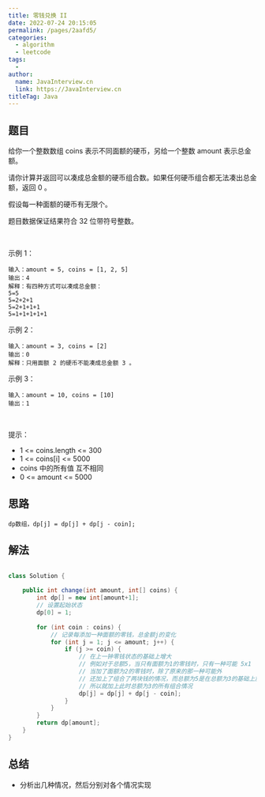 ```yaml
---
title: 零钱兑换 II
date: 2022-07-24 20:15:05
permalink: /pages/2aafd5/
categories:
  - algorithm
  - leetcode
tags:
  - 
author: 
  name: JavaInterview.cn
  link: https://JavaInterview.cn
titleTag: Java
---
```


## 题目

给你一个整数数组 coins 表示不同面额的硬币，另给一个整数 amount 表示总金额。

请你计算并返回可以凑成总金额的硬币组合数。如果任何硬币组合都无法凑出总金额，返回 0 。

假设每一种面额的硬币有无限个。 

题目数据保证结果符合 32 位带符号整数。

 

示例 1：

    输入：amount = 5, coins = [1, 2, 5]
    输出：4
    解释：有四种方式可以凑成总金额：
    5=5
    5=2+2+1
    5=2+1+1+1
    5=1+1+1+1+1
示例 2：

    输入：amount = 3, coins = [2]
    输出：0
    解释：只用面额 2 的硬币不能凑成总金额 3 。
示例 3：

    输入：amount = 10, coins = [10] 
    输出：1
 

提示：

- 1 <= coins.length <= 300
- 1 <= coins[i] <= 5000
- coins 中的所有值 互不相同
- 0 <= amount <= 5000


## 思路

    dp数组，dp[j] = dp[j] + dp[j - coin];

## 解法
```java

class Solution {
    
    public int change(int amount, int[] coins) {
        int dp[] = new int[amount+1];
        // 设置起始状态
        dp[0] = 1;
        
        for (int coin : coins) {
            // 记录每添加一种面额的零钱，总金额j的变化
            for (int j = 1; j <= amount; j++) {
                if (j >= coin) {
                    // 在上一钟零钱状态的基础上增大
                    // 例如对于总额5，当只有面额为1的零钱时，只有一种可能 5x1
                    // 当加了面额为2的零钱时，除了原来的那一种可能外
                    // 还加上了组合了两块钱的情况，而总额为5是在总额为3的基础上加上两块钱来的
                    // 所以就加上此时总额为3的所有组合情况
                    dp[j] = dp[j] + dp[j - coin];
                }
            }
        }
        return dp[amount];
    }
}
```

## 总结

- 分析出几种情况，然后分别对各个情况实现 
